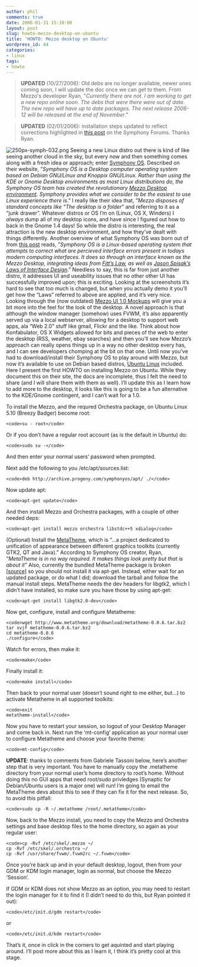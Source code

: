 ```yaml
---
author: phil
comments: true
date: 2006-01-31 15:10:00
layout: post
slug: howto-mezzo-desktop-on-ubuntu
title: 'HOWTO: Mezzo desktop on Ubuntu'
wordpress_id: 44
categories:
- linux
tags:
- howto
---
```


> **UPDATED** (10/27/2006): Old debs are no longer available, newer ones coming soon, I will update the doc once we can get to them. From Mezzo's developer Ryan, "_Currently there are not. I am working to get a new repo online soon. The debs that were there were out of date. The new repo will have up to date packages. The next release 2006-12 will be released at the end of November_."




> **UPDATED** (02/01/2006): installation steps updated to reflect corrections highlighted in [this post](http://www.symphonyos.com/forum/index.php?showtopic=662&view=findpost&p=3814) on the Symphony Forums. Thanks Ryan.


![250px-symph-032.png](http://fak3r.com/wp-content/uploads/2006/10/250px-symph-032.png)
Seeing a new Linux distro out there is kind of like seeing another cloud in the sky, but every now and then something comes along with a fresh idea or approach; enter [Symphony OS](http://www.symphonyos.com/). Described on their website, ”_Symphony OS is a Desktop computer operating system based on Debian GNU/Linux and Knoppix GNU/Linux. Rather than using the KDE or Gnome Desktop environments as most Linux distributions do, the Symphony OS team has created the revolutionary [Mezzo Desktop environment](http://www.symphonyos.com/mezzo.html). Symphony provides what we consider to be the easiest to use Linux experience there is_.” I really like their idea that, ”_Mezzo disposes of standard concepts like “The desktop is a folder_” and referring to it as a “junk drawer”. Whatever distros or OS I’m on (Linux, OS X, Winders) I _always_ dump all of my desktop icons, and have since I figured out how to back in the Gnome 1.4 days! So while the distro is interesting, the real attraction is the new desktop environment, and how they’ve dealt with things differently. Another overview of what Symphony OS was born out of from [this post](http://www.squidoo.com/symphonyos/) reads, ”_Symphony OS is a Linux-based operating system that attempts to correct what are percieved interface errors present in todays modern computing interfaces. It does so through an interface known as the Mezzo Desktop, integrating ideas from [Fitt’s Law](http://ei.cs.vt.edu/~cs5724/g1/), as well as [Jason Spisak’s Laws of Interface Design](http://www.symphonyos.com/laws.html)_.” Needless to say, this is far from just another distro, it addresses UI and useability issues that no other other UI has successfully improved upon; this is exciting. Looking at the screenshots it’s hard to see that too much is changed, but when you actually demo it you’ll get how the “Laws” referred to above are applied, and it’s very nice. Looking through the (now outdated) [Mezzo UI 1.0 Mockups](http://homepage.mac.com/jasonspisak/Mezzo/PhotoAlbum4.html) will give you a bit more into the feel for the look of the desktop. A novel approach is that although the window manager (somehow) uses FVWM, it’s also apparently served up via a local webserver, allowing for a desktop to support web apps, ala “Web 2.0” stuff like gmail, Flickr and the like. Think about how Konfabulator, OS X Widgets allowed for bits and pieces of the web to enter the desktop (RSS, weather, ebay searches) and then you’ll see how Mezzo’s approach can really opens things up in a way no other desktop every has, and I can see developers chomping at the bit on that one. Until now you’ve had to download/install their Symphony OS to play around with Mezzo, but now it’s available to use on Debian based distros, [Ubuntu Linux](http://ubuntulinux.org/) included. Here I present the first HOWTO on installing Mezzo on Ubuntu. While they document this on their site, the docs are incomplete, thus I felt the need to share (and I will share them with them as well). I’ll update this as I learn how to add more to the desktop, it looks like this is going to be a fun alternative to the KDE/Gnome contingent, and I can’t wait for a 1.0.




To install the Mezzo, and the requred Orchestra package, on Ubuntu Linux 5.10 (Breezy Badger) become root:

    
    <code>su - root</code>


Or if you don’t have a regular root account (as is the default in Ubuntu) do:

    
    <code>sudo su -</code>


And then enter your normal users’ password when prompted.

Next add the following to you /etc/apt/sources.list:

    
    <code>deb http://archive.progeny.com/symphonyos/apt/ ./</code>


Now update apt:

    
    <code>apt-get update</code>


And then install Mezzo and Orchestra packages, with a couple of other needed deps:

    
    <code>apt-get install mezzo orchestra libstdc++5 xdialog</code>


(Optional) Install the [MetaTheme](http://www.metatheme.org/), which is “…a project dedicated to unification of appearance between different graphics toolkits (currently GTK2, QT and Java).” According to Symphony OS creator, Ryan, ”_MetaTheme is in no way required. It makes things look pretty but that is about it_” Also, currently the bundled MetaTheme package is broken [[source](http://www.symphonyos.com/forum/index.php?showtopic=662&view=findpost&p=3813)] so you should not install it via apt-get. Instead, either wait for an updated package, or do what I did; download the tarball and follow the manual install steps. MetaTheme needs the dev headers for libgtk2, which I didn’t have installed, so make sure you have those by using apt-get:

    
    <code>apt-get install libgtk2.0-dev</code>


Now get, configure, install and configure Metatheme:

    
    <code>wget http://www.metatheme.org/download/metatheme-0.0.6.tar.bz2
    tar xvjf metatheme-0.0.6.tar.bz2
    cd metatheme-0.0.6
    ./configure</code>


Watch for errors, then make it:

    
    <code>make</code>


Finally install it:

    
    <code>make install</code>


Then back to your normal user (doesn’t sound right to me either, but…) to activate Metatheme in all supported toolkits:

    
    <code>exit
    metatheme-install</code>


Now you have to restart your session, so logout of your Desktop Manager and come back in. Next run the ‘mt-config’ application as your normal user to configure Metatheme and choose your favorite theme:

    
    <code>mt-config</code>






**UPDATE**: thanks to comments from Gabriele Tassoni below, here’s another step that is very important. You have to manually copy the .metatheme directory from your normal user’s home directory to root’s home. Without doing this no GUI apps that need root/sudo privledges (Synaptic for Debian/Ubuntu users is a major one) will run! I’m going to email the MetaTheme devs about this to see if they can fix it for the next release. So, to avoid this pitfall:

    
    <code>sudo cp -R ~/.metatheme /root/.metatheme</code>


Now, back to the Mezzo install, you need to copy the Mezzo and Orchestra settings and base desktop files to the home directory, so again as your regular user:

    
    <code>cp -Rvf /etc/skel/.mezzo ~/
    cp -Rvf /etc/skel/.orchestra ~/
    cp -Rvf /usr/share/fvwm/.fvwm2rc ~/.fvwm</code>


Once you’re back up and in your default desktop, logout, then from your GDM or KDM login manager, login as normal, but choose the Mezzo ‘Session’.

If GDM or KDM does not show Mezzo as an option, you may need to restart the login manager for it to find it (I didn’t need to do this, but Ryan pointed it out):

    
    <code>/etc/init.d/gdm restart</code>


or

    
    <code>/etc/init.d/kdm restart</code>


That’s it, once in click in the corners to get aquinted and start playing around. I’ll post more about this as I learn it, I think it’s pretty cool at this stage.

